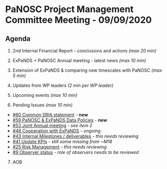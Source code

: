 PaNOSC Project Management Committee Meeting - 09/09/2020 
=========================================================

Agenda
------	

1. 2nd Internal Financial Report - conclusions and actions *(max 20 min)*

2. ExPaNDS + PaNOSC Annual meeting - latest news *(max 10 min)*

3. Extension of ExPaNDS & comparing new timescales with PaNOSC *(max 5 min)*

4. Updates from WP leaders *(2 min per WP leader)*

5. Upcoming events *(max 10 min)*

6. Pending Issues *(max 10 min)*

* [#60 Common SRIA statement](https://github.com/panosc-eu/panosc/issues/60) - **new**
* [#59 PaNOSC & ExPaNDS Data Policies](https://github.com/panosc-eu/panosc/issues/59) - **new**
* [#53 Joint Annual meeting](https://github.com/panosc-eu/panosc/issues/53) - *see item 2*
* [#46 Cooperation with ExPaNDS](https://github.com/panosc-eu/panosc/issues/46) - *ongoing*
* [#43 Internal Milestones / deliverables](https://github.com/panosc-eu/panosc/issues/43) - *this needs reviewing*
* [#41 Update KPIs](https://github.com/panosc-eu/panosc/issues/41) - *still some missing from ~M18*
* [#25 Risk Management](https://github.com/panosc-eu/panosc/issues/25) - *this needs reviewing*
* [#9 Observer status](https://github.com/panosc-eu/panosc/issues/9) - *role of observers needs to be reviewed*


7. AOB




